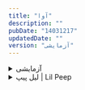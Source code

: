 ```yaml
---
title: "آوا"
description: ""
pubDate: "14031217"
updatedDate: ""
version: "آزمایشی"
---
```

<!--  -->
<details>
    <summary>آزمایشی</summary>

</details>

<!--  -->
<details>
    <summary>لیل پیپ | Lil Peep</summary>

کرای بیبی | crybaby
- 
- 
- 


</details>
